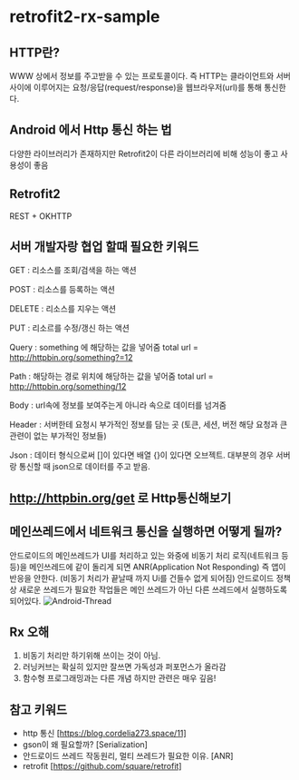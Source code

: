 # retrofit2-rx-sample

## HTTP란?  
WWW 상에서 정보를 주고받을 수 있는 프로토콜이다. 즉 HTTP는 클라이언트와 서버 사이에 이루어지는 요청/응답(request/response)을 웹브라우저(url)를 통해 통신한다.

## Android 에서 Http 통신 하는 법
다양한 라이브러리가 존재하지만 Retrofit2이 다른 라이브러리에 비해 성능이 좋고 사용성이 좋음 

## Retrofit2 
REST + OKHTTP  

## 서버 개발자랑 협업 할때 필요한 키워드

GET : 리소스를 조회/검색을 하는 액션

POST : 리소스를 등록하는 액션

DELETE : 리소스를 지우는 액션

PUT : 리소르를 수정/갱신 하는 액션

Query : something 에 해당하는 값을 넣어줌
total url = http://httpbin.org/something?=12 

Path : 해당하는 경로 위치에 해당하는 값을 넣어줌
total url = http://httpbin.org/something/12

Body : url속에 정보를 보여주는게 아니라 속으로 데이터를 넘겨줌 

Header : 서버한테 요청시 부가적인 정보를 담는 곳 
(토큰, 세션, 버전 해당 요청과 큰 관련이 없는 부가적인 정보들)

Json : 데이터 형식으로써 []이 있다면 배열 {}이 있다면 오브젝트.
대부분의 경우 서버랑 통신할 때 json으로 데이터를 주고 받음.

## http://httpbin.org/get 로 Http통신해보기 

## 메인쓰레드에서 네트워크 통신을 실행하면 어떻게 될까?


안드로이드의 메인쓰레드가 UI를 처리하고 있는 와중에 
비동기 처리 로직(네트워크 등등)을 메인쓰레드에 같이 돌리게 되면 ANR(Application Not Responding) 즉 앱이 반응을 안한다. (비동기 처리가 끝날때 까지 Ui를 건들수 없게 되어짐)
안드로이드 정책상 새로운 쓰레드가 필요한 작업들은 메인 쓰레드가 아닌 다른 쓰레드에서 실행하도록 되어있다.
![Android-Thread](https://cdn-images-1.medium.com/max/1200/1*en0HyB8_B8MeruKhFrJ-ew.png)

## Rx 오해
1. 비동기 처리만 하기위해 쓰이는 것이 아님.
2. 러닝커브는 확실히 있지만 잘쓰면 가독성과 퍼포먼스가 올라감 
3. 함수형 프로그래밍과는 다른 개념 하지만 관련은 매우 깊음!

## 참고 키워드 
- http 통신 [https://blog.cordelia273.space/11]
- gson이 왜 필요할까? [Serialization]
- 안드로이드 쓰레드 작동원리, 멀티 쓰레드가 필요한 이유. [ANR]
- retrofit [https://github.com/square/retrofit]
